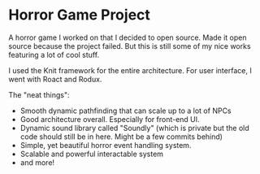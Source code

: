 # Horror Game Project
A horror game I worked on that I decided to open source.
Made it open source because the project failed. But this is still some of my nice works featuring a lot of cool stuff.

I used the Knit framework for the entire architecture. For user interface, I went with Roact and Rodux.

The "neat things": 
* Smooth dynamic pathfinding that can scale up to a lot of NPCs 
* Good architecture overall. Especially for front-end UI.
* Dynamic sound library called "Soundly" (which is private but the old code should still be in here. Might be a few commits behind)
* Simple, yet beautiful horror event handling system.
* Scalable and powerful interactable system
* and more!
